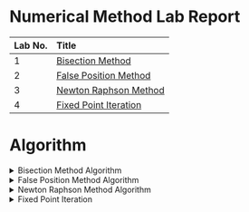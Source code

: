 # Numerical Method Lab Report

|Lab No.|Title|
|:---|:---|
|1|[Bisection Method](https://github.com/kabirdeula/Numerical_Method_Lab_Report/blob/main/Lab%20Report/Lab1-BisectionMethod.py)|
|2|[False Position Method](https://github.com/kabirdeula/Numerical_Method_Lab_Report/blob/main/Lab%20Report/Lab2-FalsePositionMethod.py)|
|3|[Newton Raphson Method](https://github.com/kabirdeula/Numerical_Method_Lab_Report/blob/main/Lab%20Report/Lab3-NewtonRaphsonMethod.py)|
|4|[Fixed Point Iteration](https://github.com/kabirdeula/Numerical_Method_Lab_Report/blob/main/Lab%20Report/Lab4-FixedPointIterationMethod.py)|
# Algorithm

<details>
    <summary>Bisection Method Algorithm</summary>

    1. start

    2. Define function f(x)

    3. Choose initial guesses x0 and x1 such that f(x0)f(x1) < 0

    4. Choose pre-specified tolerable error e.

    5. Calculate new approximated root as x2 = (x0 + x1)/2

    6. Calculate f(x0)f(x2)
	    a. if f(x0)f(x2) < 0 then x0 = x0 and x1 = x2
	    b. if f(x0)f(x2) > 0 then x0 = x2 and x1 = x1
	    c. if f(x0)f(x2) = 0 then goto (8)
	
    7. if |f(x2)| > e then goto (5) otherwise goto (8)

    8. Display x2 as root.

    9. Stop
</details>

<details>
    <summary>False Position Method Algorithm</summary>
    
    1. start

    2. Define function f(x)

    3. Choose initial guesses x0 and x1 such that f(x0)f(x1) < 0

    4. Choose pre-specified tolerable error e.

    5. Calculate new approximated root as: 
    
       x2 = x0 - ((x0-x1) * f(x0))/(f(x0) - f(x1))

    6. Calculate f(x0)f(x2)
    	a. if f(x0)f(x2) < 0 then x0 = x0 and x1 = x2
    	b. if f(x0)f(x2) > 0 then x0 = x2 and x1 = x1
    	c. if f(x0)f(x2) = 0 then goto (8)
    
    7. if |f(x2)|>e then goto (5) otherwise goto (8)

    8. Display x2 as root.

    9. Stop
</details>

<details>
    <summary>Newton Raphson Method Algorithm</summary>

    1. Start

    2. Define function as f(x)

    3. Define first derivative of f(x) as g(x)

    4. Input initial guess (x0), tolerable error (e) 

    5. Initialize iteration counter i = 1

    6. If g(x0) = 0 then print "Mathematical Error" and goto (11) otherwise goto (7) 

    7. Calcualte x1 = x0 - f(x0) / g(x0)

    8. Increment iteration counter i = i + 1

    9. If |f(x1)| > e then set x0 = x1 and goto (6) otherwise goto (11)

    10. Print root as x1

    11. Stop

</details>

<details>
    <summary>Fixed Point Iteration</summary>
    
    1. Start 

    2. Define function f(x)
    
    3. Define function g(x) which is obtained from f(x)=0 such that x = g(x) and |g'(x) < 1|

    4. Choose intial guess x0, Tolerable Error e

    5. Initialize iteration counter: step = 1

    6. Calculate x1 = g(x0)

    7. Increment iteration counter: step = step + 1 

    8. Set x0 = x1 for next iteration

    9. If |f(x1)| > e then goto step (6) otherwise goto step (10)

    10. Display x1 as root.

    11. Stop
</details>